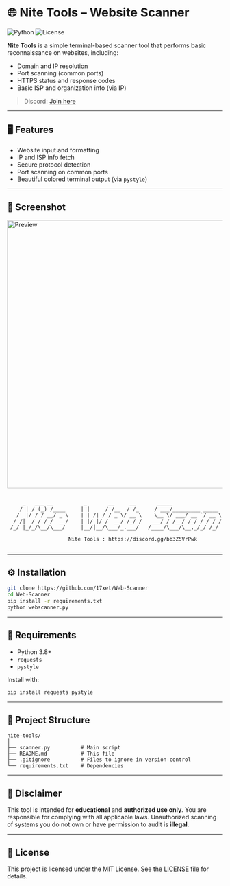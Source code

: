 # 🌐 Nite Tools – Website Scanner

![Python](https://img.shields.io/badge/python-3.8+-blue.svg)
![License](https://img.shields.io/badge/license-MIT-green)

**Nite Tools** is a simple terminal-based scanner tool that performs basic reconnaissance on websites, including:
- Domain and IP resolution
- Port scanning (common ports)
- HTTPS status and response codes
- Basic ISP and organization info (via IP)

> Discord: [Join here](https://discord.gg/bb3Z5VrPwk)

---

## 🖥️ Features

- Website input and formatting
- IP and ISP info fetch
- Secure protocol detection
- Port scanning on common ports
- Beautiful colored terminal output (via `pystyle`)

---

## 📸 Screenshot
<img width="1110" height="625" alt="Preview" src="https://github.com/user-attachments/assets/1466c9dd-66d0-4c4b-87df-c31c05dcb0c5" />

```

```
         _   ___ __          _       __     __       _____                
        / | / (_) /____     | |     / /__  / /_     / ___/_________ _____ 
       /  |/ / / __/ _ \    | | /| / / _ \/ __ \    \__ \/ ___/ __ `/ __ \                           
      / /|  / / /_/  __/    | |/ |/ /  __/ /_/ /   ___/ / /__/ /_/ / / / /
     /_/ |_/_/\__/\___/     |__/|__/\___/_.___/   /____/\___/\__,_/_/ /_/ 

                        Nite Tools : https://discord.gg/bb3Z5VrPwk
```

````

---

## ⚙️ Installation

```bash
git clone https://github.com/17xet/Web-Scanner
cd Web-Scanner
pip install -r requirements.txt
python webscanner.py
````

---

## 🧰 Requirements

* Python 3.8+
* `requests`
* `pystyle`

Install with:

```bash
pip install requests pystyle
```

---

## 📁 Project Structure

```
nite-tools/
│
├── scanner.py          # Main script
├── README.md           # This file
├── .gitignore          # Files to ignore in version control
└── requirements.txt    # Dependencies
```

---

## 🚨 Disclaimer

This tool is intended for **educational** and **authorized use only**. You are responsible for complying with all applicable laws. Unauthorized scanning of systems you do not own or have permission to audit is **illegal**.

---

## 📄 License

This project is licensed under the MIT License. See the [LICENSE](LICENSE) file for details.
